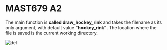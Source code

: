 # MAST679 A2

The main function is **called draw_hockey_rink** and takes the filename as its only argument, with default value **"hockey_rink"**. The location where the file is saved is the current working directory. 

![del](https://user-images.githubusercontent.com/77307483/191142491-d3a84345-d5d5-4d27-a0a8-59161af19214.png)

